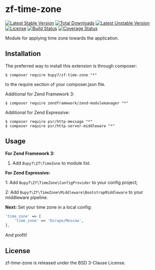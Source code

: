 zf-time-zone
============

[![Latest Stable Version](https://poser.pugx.org/bupy7/zf-time-zone/v/stable)](https://packagist.org/packages/bupy7/zf-time-zone)
[![Total Downloads](https://poser.pugx.org/bupy7/zf-time-zone/downloads)](https://packagist.org/packages/bupy7/zf-time-zone)
[![Latest Unstable Version](https://poser.pugx.org/bupy7/zf-time-zone/v/unstable)](https://packagist.org/packages/bupy7/zf-time-zone)
[![License](https://poser.pugx.org/bupy7/zf-time-zone/license)](https://packagist.org/packages/bupy7/zf-time-zone)
[![Build Status](https://travis-ci.org/bupy7/zf-time-zone.svg?branch=master)](https://travis-ci.org/bupy7/zf-time-zone)
[![Coverage Status](https://coveralls.io/repos/github/bupy7/zf-time-zone/badge.svg?branch=master)](https://coveralls.io/github/bupy7/zf-time-zone?branch=master)

Module for applying time zone towards the application.

Installation
------------

The preferred way to install this extension is through composer:

```
$ composer require bupy7/zf-time-zone "*"
```

to the require section of your composer.json file.

Additional for Zend Framework 3:

```
$ composer require zendframework/zend-modulemanager "*"
```

Additional for Zend Expressive:

```
$ composer require psr/http-message "*"
$ composer require psr/http-server-middleware "*"
```

Usage
-----

**For Zend Framework 3:**

1. Add `Bupy7\Zf\TimeZone` to module list.

**For Zend Expressive:**

1: Add `Bupy7\Zf\TimeZone\ConfigProvider` to your config project;

2: Add `Bupy7\Zf\TimeZone\Middleware\BootstrapMiddleware` to your middleware pipeline.

**Next:** Set your time zone in a local config:

```php
'time_zone' => [
    'time_zone' => 'Europe/Moscow',
],
```

And profit!

License
-------

zf-time-zone is released under the BSD 3-Clause License.
